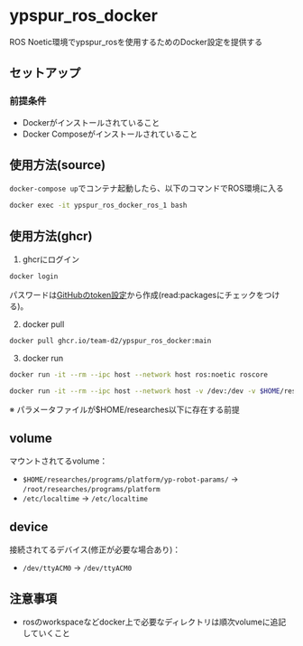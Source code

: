 # ypspur_ros_docker
ROS Noetic環境でypspur_rosを使用するためのDocker設定を提供する

## セットアップ

### 前提条件

- Dockerがインストールされていること
- Docker Composeがインストールされていること

## 使用方法(source)
`docker-compose up`でコンテナ起動したら、以下のコマンドでROS環境に入る

```sh
docker exec -it ypspur_ros_docker_ros_1 bash
```

## 使用方法(ghcr)
1. ghcrにログイン
```bash
docker login
```
パスワードは[GitHubのtoken設定](https://github.com/settings/tokens/new)から作成(read:packagesにチェックをつける)。

2. docker pull
```bash
docker pull ghcr.io/team-d2/ypspur_ros_docker:main
```

3. docker run
```bash
docker run -it --rm --ipc host --network host ros:noetic roscore
```
```bash
docker run -it --rm --ipc host --network host -v /dev:/dev -v $HOME/researches:/root/researches --privileged ghcr.io/team-d2/ypspur_ros_docker:main rosrun ypspur_ros ypspur_ros _param_file:=/root/researches/programs/platform/yp-robot-params/robot-params/<robotname>.param
```
※ パラメータファイルが$HOME/researches以下に存在する前提

## volume
マウントされてるvolume：

- `$HOME/researches/programs/platform/yp-robot-params/` -> `/root/researches/programs/platform`
- `/etc/localtime` -> `/etc/localtime`

## device
接続されてるデバイス(修正が必要な場合あり)：

- `/dev/ttyACM0` -> `/dev/ttyACM0`

## 注意事項
- rosのworkspaceなどdocker上で必要なディレクトリは順次volumeに追記していくこと